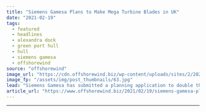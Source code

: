```yaml
---
title: "Siemens Gamesa Plans to Make Mega Turbine Blades in UK"
date: "2021-02-19"
tags: 
  - featured
  - headlines
  - alexandra dock
  - green port hull
  - hull
  - siemens gamesa
  - offshorewind
source: "offshorewind"
image_url: "https://cdn.offshorewind.biz/wp-content/uploads/sites/2/2021/02/19144008/Siemens-Gamesa-Plans-to-Make-Mega-Turbine-Blades-in-UK.jpg"
image_fp: "/assets/img/post_thumbnails/63.jpg"
lead: "Siemens Gamesa has submitted a planning application to double the size of their blade"
article_url: "https://www.offshorewind.biz/2021/02/19/siemens-gamesa-plans-to-make-mega-turbine-blades-in-uk/"
---
```


---

